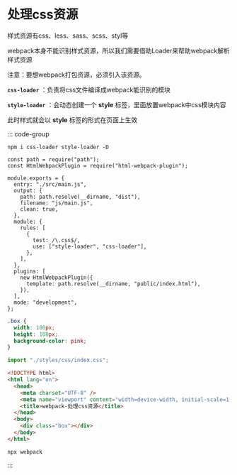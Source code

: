 # 处理css资源

样式资源有css、less、sass、scss、styl等

webpack本身不能识别样式资源，所以我们需要借助Loader来帮助webpack解析样式资源

注意：要想webpack打包资源，必须引入该资源。

**`css-loader`** ：负责将css文件编译成webpack能识别的模块

**`style-loader`** ：会动态创建一个 **style** 标签，里面放置webpack中css模块内容

此时样式就会以 **style** 标签的形式在页面上生效


::: code-group

```shell [下载依赖]
npm i css-loader style-loader -D
```

```js{13-16} [配置webpack.config.js]
const path = require("path");
const HtmlWebpackPlugin = require("html-webpack-plugin");

module.exports = {
  entry: "./src/main.js",
  output: {
    path: path.resolve(__dirname, "dist"),
    filename: "js/main.js",
    clean: true,
  },
  module: {
    rules: [
      {
        test: /\.css$/,
        use: ["style-loader", "css-loader"],
      },
    ],
  },
  plugins: [
    new HtmlWebpackPlugin({
      template: path.resolve(__dirname, "public/index.html"),
    }),
  ],
  mode: "development",
};
```

```css [index.css]
.box {
  width: 100px;
  height: 100px;
  background-color: pink;
}
```

``` js [main.js]
import "./styles/css/index.css";
```

```html [index.html]
<!DOCTYPE html>
<html lang="en">
  <head>
    <meta charset="UTF-8" />
    <meta name="viewport" content="width=device-width, initial-scale=1.0" />
    <title>webpack-处理css资源</title>
  </head>
  <body>
    <div class="box"></div>
  </body>
</html>
```

```shell [运行指令]
npx webpack
```

:::



